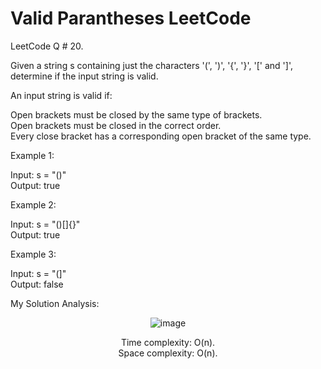 # Valid Parantheses LeetCode

LeetCode Q # 20.

Given a string s containing just the characters '(', ')', '{', '}', '[' and ']', determine if the input string is valid.

An input string is valid if:

Open brackets must be closed by the same type of brackets.
</br>Open brackets must be closed in the correct order.
</br>Every close bracket has a corresponding open bracket of the same type.
 

Example 1:

Input: s = "()"
</br>Output: true

Example 2:

Input: s = "()[]{}"
</br>Output: true

Example 3:

Input: s = "(]"
</br>Output: false

My Solution Analysis:

<div align = "center">
  
  ![image](https://github.com/xo-azeem/Valid-Parantheses-LeetCode/assets/171427226/72b6cb4b-a75a-46d2-9713-13d983ccc28d)

  Time complexity: O(n).</br>Space complexity: O(n).
</div>
